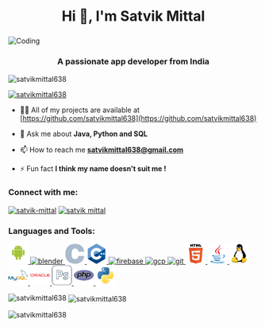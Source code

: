 <h1 align="center">Hi 👋, I'm Satvik Mittal</h1>

<img align="middle" alt="Coding" width="1000" src="https://miro.medium.com/max/4800/1*w2X7ExLGBzb-iznRW1rAVw.jpeg">

<h3 align="center">A passionate app developer from India</h3>

<p align="left"> <img src="https://komarev.com/ghpvc/?username=satvikmittal638&label=Profile%20views&color=0e75b6&style=flat" alt="satvikmittal638" /> </p>

<p align="left"> <a href="https://github.com/ryo-ma/github-profile-trophy"><img src="https://github-profile-trophy.vercel.app/?username=satvikmittal638" alt="satvikmittal638" /></a> </p>

- 👨‍💻 All of my projects are available at [https://github.com/satvikmittal638](https://github.com/satvikmittal638)

- 💬 Ask me about **Java, Python and SQL**

- 📫 How to reach me **satvikmittal638@gmail.com**

- ⚡ Fun fact **I think my name doesn't suit me !**

<h3 align="left">Connect with me:</h3>
<p align="left">
<a href="https://stackoverflow.com/users/satvik-mittal" target="blank"><img align="center" src="https://cdn.jsdelivr.net/npm/simple-icons@3.0.1/icons/stackoverflow.svg" alt="satvik-mittal" height="30" width="40" /></a>
<a href="https://www.youtube.com/c/satvik mittal" target="blank"><img align="center" src="https://cdn.jsdelivr.net/npm/simple-icons@3.0.1/icons/youtube.svg" alt="satvik mittal" height="30" width="40" /></a>
</p>

<h3 align="left">Languages and Tools:</h3>
<p align="left"> <a href="https://developer.android.com" target="_blank"> <img src="https://raw.githubusercontent.com/devicons/devicon/master/icons/android/android-original-wordmark.svg" alt="android" width="40" height="40"/> </a> <a href="https://www.blender.org/" target="_blank"> <img src="https://download.blender.org/branding/community/blender_community_badge_white.svg" alt="blender" width="40" height="40"/> </a> <a href="https://www.cprogramming.com/" target="_blank"> <img src="https://raw.githubusercontent.com/devicons/devicon/master/icons/c/c-original.svg" alt="c" width="40" height="40"/> </a> <a href="https://www.w3schools.com/cpp/" target="_blank"> <img src="https://raw.githubusercontent.com/devicons/devicon/master/icons/cplusplus/cplusplus-original.svg" alt="cplusplus" width="40" height="40"/> </a> <a href="https://firebase.google.com/" target="_blank"> <img src="https://www.vectorlogo.zone/logos/firebase/firebase-icon.svg" alt="firebase" width="40" height="40"/> </a> <a href="https://cloud.google.com" target="_blank"> <img src="https://www.vectorlogo.zone/logos/google_cloud/google_cloud-icon.svg" alt="gcp" width="40" height="40"/> </a> <a href="https://git-scm.com/" target="_blank"> <img src="https://www.vectorlogo.zone/logos/git-scm/git-scm-icon.svg" alt="git" width="40" height="40"/> </a> <a href="https://www.w3.org/html/" target="_blank"> <img src="https://raw.githubusercontent.com/devicons/devicon/master/icons/html5/html5-original-wordmark.svg" alt="html5" width="40" height="40"/> </a> <a href="https://www.java.com" target="_blank"> <img src="https://raw.githubusercontent.com/devicons/devicon/master/icons/java/java-original.svg" alt="java" width="40" height="40"/> </a> <a href="https://www.linux.org/" target="_blank"> <img src="https://raw.githubusercontent.com/devicons/devicon/master/icons/linux/linux-original.svg" alt="linux" width="40" height="40"/> </a> <a href="https://www.mysql.com/" target="_blank"> <img src="https://raw.githubusercontent.com/devicons/devicon/master/icons/mysql/mysql-original-wordmark.svg" alt="mysql" width="40" height="40"/> </a> <a href="https://www.oracle.com/" target="_blank"> <img src="https://raw.githubusercontent.com/devicons/devicon/master/icons/oracle/oracle-original.svg" alt="oracle" width="40" height="40"/> </a> <a href="https://www.photoshop.com/en" target="_blank"> <img src="https://raw.githubusercontent.com/devicons/devicon/master/icons/photoshop/photoshop-line.svg" alt="photoshop" width="40" height="40"/> </a> <a href="https://www.php.net" target="_blank"> <img src="https://raw.githubusercontent.com/devicons/devicon/master/icons/php/php-original.svg" alt="php" width="40" height="40"/> </a> <a href="https://www.python.org" target="_blank"> <img src="https://raw.githubusercontent.com/devicons/devicon/master/icons/python/python-original.svg" alt="python" width="40" height="40"/> </a> </p>

<p><img align="left" src="https://github-readme-stats.vercel.app/api/top-langs?username=satvikmittal638&show_icons=true&locale=en&layout=compact" alt="satvikmittal638" /></p>

<p>&nbsp;<img align="center" src="https://github-readme-stats.vercel.app/api?username=satvikmittal638&show_icons=true&locale=en" alt="satvikmittal638" /></p>

<p><img align="center" src="https://github-readme-streak-stats.herokuapp.com/?user=satvikmittal638&" alt="satvikmittal638" /></p>

